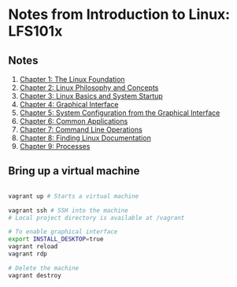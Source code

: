 # Notes from Introduction to Linux: LFS101x

## Notes
1. [Chapter 1: The Linux Foundation](ch01/README.md)
2. [Chapter 2: Linux Philosophy and Concepts](ch02/README.md)
3. [Chapter 3: Linux Basics and System Startup](ch03/README.md)
4. [Chapter 4: Graphical Interface](ch04/README.md)
5. [Chapter 5: System Configuration from the Graphical Interface](ch05/README.md)
6. [Chapter 6: Common Applications](ch06/README.md)
7. [Chapter 7: Command Line Operations](ch07/README.md)
8. [Chapter 8: Finding Linux Documentation](ch08/README.md)
9. [Chapter 9: Processes](ch09/README.md)

## Bring up a virtual machine
```sh

vagrant up # Starts a virtual machine

vagrant ssh # SSH into the machine
# Local project directory is available at /vagrant

# To enable graphical interface
export INSTALL_DESKTOP=true
vagrant reload
vagrant rdp

# Delete the machine
vagrant destroy
```
